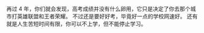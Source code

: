 再过 4 年，你们就会发现，高考成绩并没有什么卵用，它只是决定了你去那个城市打英雄联盟和王者荣耀。 不过还是要好好考，毕竟好一点的学校网速好。 还有就是人生苦短时间有限，你可以不上学，但不能停止学习。